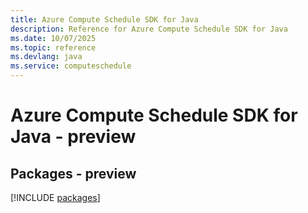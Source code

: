 ```yaml
---
title: Azure Compute Schedule SDK for Java
description: Reference for Azure Compute Schedule SDK for Java
ms.date: 10/07/2025
ms.topic: reference
ms.devlang: java
ms.service: computeschedule
---
```

# Azure Compute Schedule SDK for Java - preview
## Packages - preview
[!INCLUDE [packages](compute-schedule-index.md)]